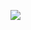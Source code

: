 [![](https://images.microbadger.com/badges/image/gwelican/ruby-runner.svg)](https://microbadger.com/images/gwelican/ruby-runner "Get your own image badge on microbadger.com")
